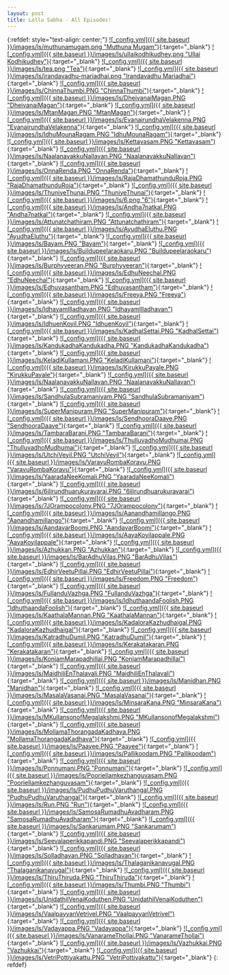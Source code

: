 ```yaml
---
layout: post
title: Lollu Sabha - All Episodes!
---
```

<!-- ![_config.yml]({{ site.baseurl }}/images/ls/LS.png){: .center-image } -->


{:refdef: style="text-align: center;"}
[![_config.yml]({{ site.baseurl }}/images/ls/muthunamugam.png "Muthuna Mugam")](https://drive.google.com/file/d/1UpBISwmr2A-eSpV30a6kjXpWuEJqrKJq/view){:target="_blank"} [![_config.yml]({{ site.baseurl }}/images/ls/ullaikodhikudhey.png "Ullai Kodhikudhey")](https://drive.google.com/file/d/1NarU6SB2fJraiEXyyAUihiIxFzu0DhgQ/view){:target="_blank"} [![_config.yml]({{ site.baseurl }}/images/ls/tea.png "Tea")](https://drive.google.com/file/d/19q8pdT9DTCDYEhgv2qMFQcJ0639_8ufy/view){:target="_blank"} [![_config.yml]({{ site.baseurl }}/images/ls/irandavadhu-mariadhai.png "Irandavadhu Mariadhai")](
https://drive.google.com/file/d/1EqNBD0OXSmFlNJNaLsLusXeOJslUBnVC/view){:target="_blank"} [![_config.yml]({{ site.baseurl }}/images/ls/ChinnaThumbi.PNG "ChinnaThumbi")](https://drive.google.com/file/d/1UlLDoOtPBwXgP9o5d4fCZ0ch-7XSARkO/view){:target="_blank"} [![_config.yml]({{ site.baseurl }}/images/ls/DheivanaiMagan.PNG "DheivanaiMagan")](https://drive.google.com/file/d/1ThBwUsh5RjA2_1MXhh25XKgDtDAE3PHN/view){:target="_blank"} [![_config.yml]({{ site.baseurl }}/images/ls/MtanMagan.PNG "MtanMagan")](https://drive.google.com/file/d/1Apdrz_kpohyevGEidiRxFBZSDC2Q1e3U/view){:target="_blank"} [![_config.yml]({{ site.baseurl }}/images/ls/EvanairundhaVelakenna.PNG "EvanairundhaVelakenna")](https://drive.google.com/file/d/1o_19rnIr-IT-uggYbbbJLLwRcuky4BxK/view){:target="_blank"} [![_config.yml]({{ site.baseurl }}/images/ls/IdhuMounaRagam.PNG "IdhuMounaRagam")](https://drive.google.com/file/d/1g_9MF_nv2NPaS2A3fykpaOsii6q9_fpo/view){:target="_blank"} [![_config.yml]({{ site.baseurl }}/images/ls/Kettavasam.PNG "Kettavasam")](https://drive.google.com/file/d/1Bqa6vm2YGA76AvupSBjwGJ4tYsq6L9y-/view){:target="_blank"} [![_config.yml]({{ site.baseurl }}/images/ls/NaalanavakkuNallavan.PNG "NaalanavakkuNallavan")](https://drive.google.com/file/d/1-yvezR26Fo_qBeQIOKLtSDAulNeNMwSm/view){:target="_blank"} [![_config.yml]({{ site.baseurl }}/images/ls/OnnaRenda.PNG "OnnaRenda")](https://drive.google.com/file/d/13VdU5g4WubiM6xbEcuiZLjSf-RCuh1xg/view){:target="_blank"} [![_config.yml]({{ site.baseurl }}/images/ls/RajaDhamathunduRoja.PNG "RajaDhamathunduRoja")](https://drive.google.com/file/d/1W0OTQFWrMqx_SrLD-mK3Ee6r-7YqzXv1/view){:target="_blank"} [![_config.yml]({{ site.baseurl }}/images/ls/ThuniyeThunai.PNG "ThuniyeThunai")](https://drive.google.com/file/d/1sAalSGVvhkZNoLZ5D6AR3N3zNzocIs3N/view){:target="_blank"} [![_config.yml]({{ site.baseurl }}/images/ls/6.png "6")](https://drive.google.com/file/d/1Jg96PX2qeG9BkNYTHbMzSxUSwMCSx0S7/view){:target="_blank"} [![_config.yml]({{ site.baseurl }}/images/ls/Andha7natkal.PNG "Andha7natkal")](https://drive.google.com/file/d/1osh1eS2H0aep1oh85AvFfjO8WyA7Nsmo/view){:target="_blank"} [![_config.yml]({{ site.baseurl }}/images/ls/Attunatchathiram.PNG "Attunatchathiram")](https://drive.google.com/file/d/1tbWWRwbst-BeFOfhs0a-IMa9tGSGxky3/view){:target="_blank"} [![_config.yml]({{ site.baseurl }}/images/ls/AyudhaEluthu.PNG "AyudhaEluthu")](https://drive.google.com/file/d/1HOJAJT7kVn29L4r-A5oVU_R0tdzE3eaF/view){:target="_blank"} [![_config.yml]({{ site.baseurl }}/images/ls/Bayam.PNG "Bayam")](https://drive.google.com/file/d/1_RcfwSnBW9vKZRIGwiUW-uVxRWpmRvzZ/view){:target="_blank"} [![_config.yml]({{ site.baseurl }}/images/ls/Buildupeelaraokaru.PNG "Buildupeelaraokaru")](https://drive.google.com/file/d/1IEKxnUKeegioNFvkaMDvwKba_nBTkMi5/view){:target="_blank"} [![_config.yml]({{ site.baseurl }}/images/ls/Burphyveeran.PNG "Burphyveeran")](https://drive.google.com/file/d/1xUo7zSxUIlCR6-y66qphoEa21UAxcRvF/view){:target="_blank"} [![_config.yml]({{ site.baseurl }}/images/ls/EdhuNeechal.PNG "EdhuNeechal")](https://drive.google.com/file/d/1lJCjtiRTAu3iR8gNCE1aSmwcVVNgxGZU/view){:target="_blank"} [![_config.yml]({{ site.baseurl }}/images/ls/Edhuvasantham.PNG "Edhuvasantham")](https://drive.google.com/file/d/1JX6bXOpMVVKCMr07_3nnyaM0tHNZLy5c/view){:target="_blank"} [![_config.yml]({{ site.baseurl }}/images/ls/Freeya.PNG "Freeya")](https://drive.google.com/file/d/1FjwgCwTpKO6Vk_9FF1ZFZR8vL7-r7wTe/view){:target="_blank"} [![_config.yml]({{ site.baseurl }}/images/ls/IdhayamIlladhavan.PNG "IdhayamIlladhavan")](https://drive.google.com/file/d/1cK7FIq94U41hUd30jvjs8G92_aclJAH9/view){:target="_blank"} [![_config.yml]({{ site.baseurl }}/images/ls/IdhuenKoyil.PNG "IdhuenKoyil")](https://drive.google.com/file/d/1DQNJFwPHF10RmKhIHXHscbEhvCdoMx08/view){:target="_blank"} [![_config.yml]({{ site.baseurl }}/images/ls/KadhalSettai.PNG "KadhalSettai")](https://drive.google.com/file/d/1KvytWLVbfF3VwNLGJu5aHCRoNQXJw9gP/view){:target="_blank"} [![_config.yml]({{ site.baseurl }}/images/ls/KandukadhaKandukadha.PNG "KandukadhaKandukadha")](https://drive.google.com/file/d/1rr8GDZweMp3f4n0oXJDjZpN2P24CMmaB/view){:target="_blank"} [![_config.yml]({{ site.baseurl }}/images/ls/KeladiKullamani.PNG "KeladiKullamani")](https://drive.google.com/file/d/1brqcTfhnRE7vyXU2U6v2yX5bA4ZwvUgM/view){:target="_blank"} [![_config.yml]({{ site.baseurl }}/images/ls/KirukkuPayale.PNG "KirukkuPayale")](https://drive.google.com/file/d/13g30LwqEHYTF-hWwCUNAbzG2R3LV4Lgb/view){:target="_blank"} [![_config.yml]({{ site.baseurl }}/images/ls/NaalanavakkuNallavan.PNG "NaalanavakkuNallavan")](https://drive.google.com/file/d/18mS1PEtRliOSXrNC5TIjckZ8fc2423RN/view){:target="_blank"} [![_config.yml]({{ site.baseurl }}/images/ls/SandhulaSubramaniyam.PNG "SandhulaSubramaniyam")](https://drive.google.com/file/d/1mbtrEe_Jar364dI0siPzUyTC2j030Eei/view){:target="_blank"} [![_config.yml]({{ site.baseurl }}/images/ls/SuperManipuram.PNG "SuperManipuram")](https://drive.google.com/file/d/1m5geJEUw5cMcfjUZowquxBzeu6Z1HrRu/view){:target="_blank"} [![_config.yml]({{ site.baseurl }}/images/ls/SendhooraDaave.PNG "SendhooraDaave")](https://drive.google.com/file/d/1stlXZ3hsukvUagF4MeWZj15cWZgBiERW/view){:target="_blank"} [![_config.yml]({{ site.baseurl }}/images/ls/TambaraBarani.PNG "TambaraBarani")](https://drive.google.com/file/d/107IFmHyFRrJto-MDfWR-6XqO23xoDMWL/view){:target="_blank"} [![_config.yml]({{ site.baseurl }}/images/ls/ThulluvadhoMudhumai.PNG "ThulluvadhoMudhumai")](https://drive.google.com/file/d/1pLl54TmeIqN8ffp9QnCUINa14Dob3j1z/view){:target="_blank"} [![_config.yml]({{ site.baseurl }}/images/ls/UtchiVeyil.PNG "UtchiVeyil")](https://drive.google.com/file/d/1-cB6Zw7vNnDHKVqu7VepHLmSaXWw892B/view){:target="_blank"} [![_config.yml]({{ site.baseurl }}/images/ls/VaravuRombaKoravu.PNG "VaravuRombaKoravu")](https://drive.google.com/file/d/1rijWb-qsendkfbwE3goPIIn48-4cidll/view){:target="_blank"} [![_config.yml]({{ site.baseurl }}/images/ls/YaaradaNeeKomali.PNG "YaaradaNeeKomali")](https://drive.google.com/file/d/1tRi_J1kjQKeWmHaiJmsxjUxUyYGy3waF/view){:target="_blank"} [![_config.yml]({{ site.baseurl }}/images/ls/6ilirundhuarukuravarai.PNG "6ilirundhuarukuravarai")](https://drive.google.com/open?id=1j67xxLylVdX4oZWTpDFvwlzoieP42lNC){:target="_blank"} [![_config.yml]({{ site.baseurl }}/images/ls/7JOrampocolony.PNG "7JOrampocolony")](https://drive.google.com/open?id=18f3LEGnE7cpVXAYwFZ0LRu2GQOxnL_fV){:target="_blank"} [![_config.yml]({{ site.baseurl }}/images/ls/Aanandhamillango.PNG "Aanandhamillango")](https://drive.google.com/open?id=1OLte3p609YUBuwyvCzu37clqgeJx3eqn){:target="_blank"} [![_config.yml]({{ site.baseurl }}/images/ls/AandavarBoomi.PNG "AandavarBoomi")](https://drive.google.com/open?id=18LjIC5MYdj5jirgeVPu5clx33GO753lq){:target="_blank"} [![_config.yml]({{ site.baseurl }}/images/ls/AayaKoyilappale.PNG "AayaKoyilappale")](https://drive.google.com/open?id=1oUoHoTcbMCkryefgJpfTHpcZFWusCrul){:target="_blank"} [![_config.yml]({{ site.baseurl }}/images/ls/Azhukkan.PNG "Azhukkan")](https://drive.google.com/open?id=1EhKX3l3p1-hCmuYojMYSzK4VXI4W_D-A){:target="_blank"} [![_config.yml]({{ site.baseurl }}/images/ls/BarAdhuVilas.PNG "BarAdhuVilas")](https://drive.google.com/open?id=1xRx-wQjgI0SQkaKMPICq79Aq-b30niB0){:target="_blank"} [![_config.yml]({{ site.baseurl }}/images/ls/EdhirVeetuPillai.PNG "EdhirVeetuPillai")](https://drive.google.com/open?id=1w7oWGbbKvOGYTkqKE1QPOvy7UGmIiliw){:target="_blank"} [![_config.yml]({{ site.baseurl }}/images/ls/Freedom.PNG "Freedom")](https://drive.google.com/open?id=18AxyHvTbQ7VgoDf49vn0-uu40x4ecqG_){:target="_blank"} [![_config.yml]({{ site.baseurl }}/images/ls/FullanduVazhga.PNG "FullanduVazhga")](https://drive.google.com/open?id=1V6m72hR5yi7OTG1596AIwaa3P0w4Rr1C){:target="_blank"} [![_config.yml]({{ site.baseurl }}/images/ls/IdhuthaandaFoolish.PNG "IdhuthaandaFoolish")](https://drive.google.com/open?id=1O0u6Nvc88a3W9ugbSYTNUkTxcf6h_0WY){:target="_blank"} [![_config.yml]({{ site.baseurl }}/images/ls/KaathalaMannan.PNG "KaathalaMannan")](https://drive.google.com/open?id=1dtJUZ7UQSV1ogIgA9TVBYG5oGtdkgtQt){:target="_blank"} [![_config.yml]({{ site.baseurl }}/images/ls/KadaloraKazhudhaigal.PNG "KadaloraKazhudhaigal")](https://drive.google.com/open?id=1D9K8EhqYtWT0N_eMmdHuyKWGYLpA9iop){:target="_blank"} [![_config.yml]({{ site.baseurl }}/images/ls/KatradhuDumil.PNG "KatradhuDumil")](https://drive.google.com/open?id=1qYzO25G9V7ss0MJrQVKQ2HwnQ3Rh95nr){:target="_blank"} [![_config.yml]({{ site.baseurl }}/images/ls/Kerakatakaran.PNG "Kerakatakaran")](https://drive.google.com/open?id=1IFxwllmlh8yzmM4OWqdMbeKiA1AaC7Na){:target="_blank"} [![_config.yml]({{ site.baseurl }}/images/ls/KonjamMarapadhillai.PNG "KonjamMarapadhillai")](https://drive.google.com/open?id=1q4gpcxLSA5l7ug6v1J5nP-sZ45PPgseL){:target="_blank"} [![_config.yml]({{ site.baseurl }}/images/ls/MaidhiliEnThalavali.PNG "MaidhiliEnThalavali")](https://drive.google.com/open?id=13fjxbyxdJFcx48gAmtIKfK4BiA70RJty){:target="_blank"} [![_config.yml]({{ site.baseurl }}/images/ls/Manidhan.PNG "Manidhan")](https://drive.google.com/open?id=1AUfpOa0XtzmG6v7wALhb1LAz5c7l_8oU){:target="_blank"} [![_config.yml]({{ site.baseurl }}/images/ls/MasalaVasanai.PNG "MasalaVasanai")](https://drive.google.com/open?id=1Tou2sJE8rwsNbkHfKpmw-H4twAF_0NFd){:target="_blank"} [![_config.yml]({{ site.baseurl }}/images/ls/MinsaraKana.PNG "MinsaraKana")](https://drive.google.com/open?id=1WiU18rFupt1IIsoq6a6ReYwtCLfhPR05){:target="_blank"} [![_config.yml]({{ site.baseurl }}/images/ls/MKullansonofMegalakshmi.PNG "MKullansonofMegalakshmi")](https://drive.google.com/open?id=1SeutwRC5tuOZepm0pqvt5s5mvMwriGhk){:target="_blank"} [![_config.yml]({{ site.baseurl }}/images/ls/MollamaThorangadaKadhava.PNG "MollamaThorangadaKadhava")](https://drive.google.com/open?id=1TxFN-4zQB6inR_N5o55dhJMuTRWn5ASj){:target="_blank"} [![_config.yml]({{ site.baseurl }}/images/ls/Paayee.PNG "Paayee")](https://drive.google.com/open?id=1WePgajrypOGQQqC9BK23cCUAd-tJ0IHW){:target="_blank"} [![_config.yml]({{ site.baseurl }}/images/ls/Pallikoodam.PNG "Pallikoodam")](https://drive.google.com/open?id=1PduMB_WUQMMdrrt7uw6T9aSGnbKyTTUt){:target="_blank"} [![_config.yml]({{ site.baseurl }}/images/ls/Ponnumani.PNG "Ponnumani")](https://drive.google.com/open?id=1oUoHoTcbMCkryefgJpfTHpcZFWusCrul){:target="_blank"} [![_config.yml]({{ site.baseurl }}/images/ls/Pooriellamkezhanguvasam.PNG "Pooriellamkezhanguvasam")](https://drive.google.com/open?id=10mpodWclfG-nUFnfGR1b9eeooqQ1vGyO){:target="_blank"} [![_config.yml]({{ site.baseurl }}/images/ls/PudhuPudhuVaruthangal.PNG "PudhuPudhuVaruthangal")](https://drive.google.com/open?id=1b8MyDTcizAt4P6q3Bx_WtEt3BBz8G7W8){:target="_blank"} [![_config.yml]({{ site.baseurl }}/images/ls/Run.PNG "Run")](https://drive.google.com/open?id=1JfmAbphwRBach1e9InqkQ0Z5VAJa9AD9){:target="_blank"} [![_config.yml]({{ site.baseurl }}/images/ls/SamosaRumadhuAvadharam.PNG "SamosaRumadhuAvadharam")](https://drive.google.com/open?id=1IVn_qW-ocWmFq6QYu4zjndOkO8YgXDiy){:target="_blank"} [![_config.yml]({{ site.baseurl }}/images/ls/Sankarumam.PNG "Sankarumam")](https://drive.google.com/open?id=1bTbJITqhIZQh4gyi9BlSaDcSteOdADwI){:target="_blank"} [![_config.yml]({{ site.baseurl }}/images/ls/Seevalaperikkapandi.PNG "Seevalaperikkapandi")](https://drive.google.com/open?id=1MHYhc37hnc-K76ViVweepsgpzTUftqKO){:target="_blank"} [![_config.yml]({{ site.baseurl }}/images/ls/Solladhavan.PNG "Solladhavan")](https://drive.google.com/open?id=18LjIC5MYdj5jirgeVPu5clx33GO753lq){:target="_blank"} [![_config.yml]({{ site.baseurl }}/images/ls/Thalaganikanavugal.PNG "Thalaganikanavugal")](https://drive.google.com/open?id=1GRDZnscdi06DCTkb01rLky31cbJSoEne){:target="_blank"} [![_config.yml]({{ site.baseurl }}/images/ls/ThiruThiruda.PNG "ThiruThiruda")](https://drive.google.com/open?id=1vE5a80xtYSqBA8uFEQdRZqYpDRdhFLrr){:target="_blank"} [![_config.yml]({{ site.baseurl }}/images/ls/Thumbi.PNG "Thumbi")](https://drive.google.com/open?id=1okVNFNc41fsw-aRHrg3eHMogrDKdwamY){:target="_blank"} [![_config.yml]({{ site.baseurl }}/images/ls/UnidathilVenaiKoduthen.PNG "UnidathilVenaiKoduthen")](https://drive.google.com/open?id=1NnKKuinj-GLHsFFVJPMo_h0BUs1Y54iw){:target="_blank"} [![_config.yml]({{ site.baseurl }}/images/ls/VaalpayyanVetrivel.PNG "VaalpayyanVetrivel")](https://drive.google.com/open?id=1PRiEvLqUdqPOYbuNR4qQr25ipwBd1B4x){:target="_blank"} [![_config.yml]({{ site.baseurl }}/images/ls/Vadayappa.PNG "Vadayappa")](https://drive.google.com/open?id=1Koc8j3G2mSnYnPaNuR1apRQi5W4HeyEj){:target="_blank"} [![_config.yml]({{ site.baseurl }}/images/ls/VanarameThollai.PNG "VanarameThollai")](https://drive.google.com/open?id=15_VPOBdwBXODJd27xoUv4tS4P5FDSjSy){:target="_blank"} [![_config.yml]({{ site.baseurl }}/images/ls/Vazhukkai.PNG "Vazhukkai")](https://drive.google.com/open?id=1cfQf9cvFC0vnFxvKMdOxdmLzLxnamnwt){:target="_blank"} [![_config.yml]({{ site.baseurl }}/images/ls/VetriPottiyakattu.PNG "VetriPottiyakattu")](https://drive.google.com/open?id=1q-ozDLC6Ilyl1F8PswxiufoPagissQEj){:target="_blank"}
{: refdef}
